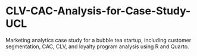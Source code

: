 # CLV-CAC-Analysis-for-Case-Study-UCL
Marketing analytics case study for a bubble tea startup, including customer segmentation, CAC, CLV, and loyalty program analysis using R and Quarto.
